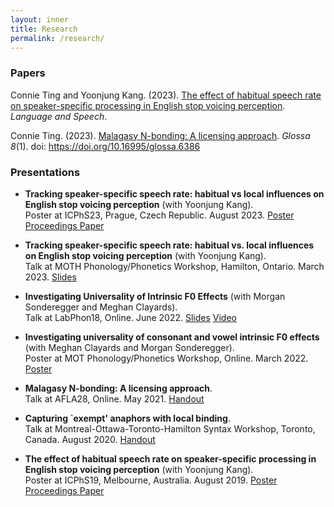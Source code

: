 ```yaml
---
layout: inner
title: Research
permalink: /research/
---
```


### Papers
  
Connie Ting and Yoonjung Kang. (2023). [The effect of habitual speech rate on speaker-specific processing in English stop voicing perception](https://journals.sagepub.com/doi/10.1177/00238309231188078). _Language and Speech_.  <br>

Connie Ting. (2023). [Malagasy N-bonding: A licensing approach](https://www.glossa-journal.org/article/id/6386/). _Glossa 8_(1). doi: https://doi.org/10.16995/glossa.6386 <br>


### Presentations <br>

- **Tracking speaker-specific speech rate: habitual vs local influences on English stop voicing perception** (with Yoonjung Kang).\
  Poster at ICPhS23, Prague, Czech Republic. August 2023. [Poster](ICPhS23_Eng_SpeechRate.pdf) [Proceedings Paper](ICPhS23.pdf)

- **Tracking speaker-specific speech rate: habitual vs. local influences on English stop voicing perception** (with Yoonjung Kang).\
  Talk at MOTH Phonology/Phonetics Workshop, Hamilton, Ontario. March 2023. [Slides]()

- **Investigating Universality of Intrinsic F0 Effects** (with Morgan Sonderegger and Meghan Clayards).\
  Talk at LabPhon18, Online. June 2022. [Slides](LabPhon_IF0.pdf) [Video]() 

- **Investigating universality of consonant and vowel intrinsic F0 effects** (with Meghan Clayards and Morgan Sonderegger).\
  Poster at MOT Phonology/Phonetics Workshop, Online. March 2022. [Poster](MOT_Universal_IF0)

- **Malagasy N-bonding: A licensing approach**.\
  Talk at AFLA28, Online. May 2021.  [Handout](AFLA_handout.pdf)

- **Capturing `exempt' anaphors with local binding**.\
  Talk at Montreal-Ottawa-Toronto-Hamilton Syntax Workshop, Toronto, Canada. August 2020. [Handout](MOTH2020_handout.pdf)

- **The effect of habitual speech rate on speaker-specific processing in English stop voicing perception** (with Yoonjung Kang).\
  Poster at ICPhS19, Melbourne, Australia. August 2019. [Poster](ICPhS19_poster.pdf) [Proceedings Paper](ICPhS19_VOT.pdf)
